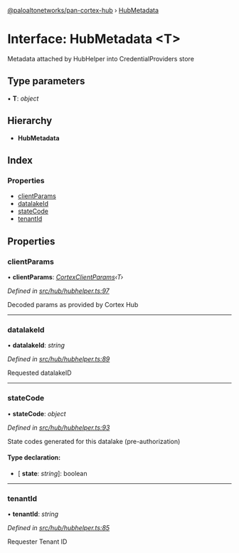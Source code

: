 [@paloaltonetworks/pan-cortex-hub](../README.md) › [HubMetadata](hubmetadata.md)

# Interface: HubMetadata <**T**>

Metadata attached by HubHelper into CredentialProviders store

## Type parameters

▪ **T**: *object*

## Hierarchy

* **HubMetadata**

## Index

### Properties

* [clientParams](hubmetadata.md#clientparams)
* [datalakeId](hubmetadata.md#datalakeid)
* [stateCode](hubmetadata.md#statecode)
* [tenantId](hubmetadata.md#tenantid)

## Properties

###  clientParams

• **clientParams**: *[CortexClientParams](cortexclientparams.md)‹T›*

*Defined in [src/hub/hubhelper.ts:97](https://github.com/xhoms/pan-cortex-hub-nodejs/blob/bb3819c/src/hub/hubhelper.ts#L97)*

Decoded params as provided by Cortex Hub

___

###  datalakeId

• **datalakeId**: *string*

*Defined in [src/hub/hubhelper.ts:89](https://github.com/xhoms/pan-cortex-hub-nodejs/blob/bb3819c/src/hub/hubhelper.ts#L89)*

Requested datalakeID

___

###  stateCode

• **stateCode**: *object*

*Defined in [src/hub/hubhelper.ts:93](https://github.com/xhoms/pan-cortex-hub-nodejs/blob/bb3819c/src/hub/hubhelper.ts#L93)*

State codes generated for this datalake (pre-authorization)

#### Type declaration:

* \[ **state**: *string*\]: boolean

___

###  tenantId

• **tenantId**: *string*

*Defined in [src/hub/hubhelper.ts:85](https://github.com/xhoms/pan-cortex-hub-nodejs/blob/bb3819c/src/hub/hubhelper.ts#L85)*

Requester Tenant ID
